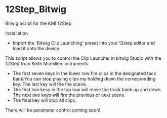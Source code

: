 12Step_Bitwig
=============

Bitwig Script for the KMI 12Step

Installation

- Import the 'Bitwig Clip Launching' preset into your 12step editor and load it onto the device. 


This script allows you to control the Clip Launcher in bitwig Studio with the 12Step from Keith Mcmillen Instruments. 
- The first seven keys in the lower row fire clips in the designated tack bank.You can stop playing clips my holding down the corresponding key. The last key will fire the scene. 
- The first two kesy in the top row will move the track bank up and down. The next two keys will fire the previous or next scene. 
- The final key will stop all clips. 

There will be parameter control coming soon!
